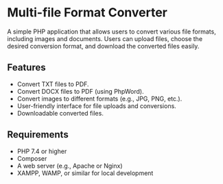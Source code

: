 # Multi-file Format Converter 

A simple PHP application that allows users to convert various file formats, including images and documents. Users can upload files, choose the desired conversion format, and download the converted files easily.

## Features

- Convert TXT files to PDF.
- Convert DOCX files to PDF (using PhpWord).
- Convert images to different formats (e.g., JPG, PNG, etc.).
- User-friendly interface for file uploads and conversions.
- Downloadable converted files.

## Requirements

- PHP 7.4 or higher
- Composer
- A web server (e.g., Apache or Nginx)
- XAMPP, WAMP, or similar for local development
